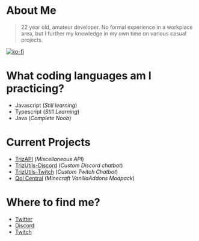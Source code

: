 # About Me
> 22 year old, amateur developer. No formal experience in a workplace area, but I further my knowledge in my own time on various casual projects.

[![ko-fi](https://ko-fi.com/img/githubbutton_sm.svg)](https://ko-fi.com/G2G06VVCK)

# What coding languages am I practicing?
- Javascript (*Still learning*)
- Typescript (*Still Learning*)
- Java (*Complete Noob*)

# Current Projects
- [TrizAPI](https://github.com/itsjusttriz/trizutils-api) (*Miscellaneous API*)
- [TrizUtils-Discord](https://github.com/itsjusttriz/trizutils-discord) (*Custom Discord chatbot*)
- [TrizUtils-Twitch](https://dev.triz.link/notfound) (*Custom Twitch Chatbot*)
- [Qol Central](https://www.curseforge.com/minecraft/modpacks/qol-central) (*Minecraft VanillaAddons Modpack*)

# Where to find me?
- [Twitter](http://twitter.triz.link)
- [Discord](http://discord.triz.link)
- [Twitch](http://twitch.triz.link)
